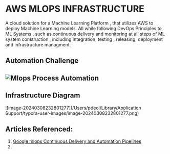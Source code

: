 # AWS MLOPS INFRASTRUCTURE

A cloud solution for a Machine Learning Platform , that utilizes AWS to deploy Machine Learning models. All while following DevOps Principles to ML Systems , such as continuous delivery and monitoring at all steps of ML system construction , including integration, testing , releasing, deployment and infrastructure managment.





## Automation Challenge

## ![Mlops Process Automation](/Users/pdeol/code/github_projects/mlops_infrastructure/images/mlops_processes.svg)



## Infrastructure Diagram

![image-20240308232801277](/Users/pdeol/Library/Application Support/typora-user-images/image-20240308232801277.png)



























## Articles Referenced:

1. [Google mlops Continuous Delivery and Automation Pipelines](https://cloud.google.com/architecture/mlops-continuous-delivery-and-automation-pipelines-in-machine-learning)
2. 
